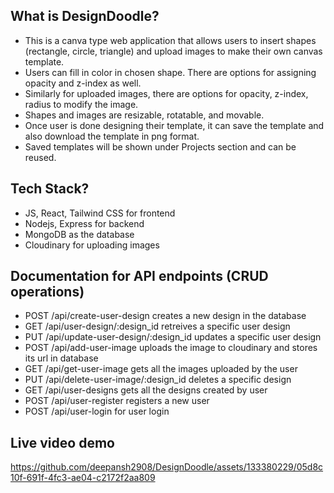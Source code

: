 ## What is DesignDoodle?

* This is a canva type web application that allows users to insert shapes (rectangle, circle, triangle) and upload images to make their own canvas template. 
* Users can fill in color in chosen shape. There are options for assigning opacity and z-index as well. 
* Similarly for uploaded images, there are options for opacity, z-index, radius to modify the image. 
* Shapes and images are resizable, rotatable, and movable.
* Once user is done designing their template, it can save the template and also download the template in png format.
* Saved templates will be shown under Projects section and can be reused.

## Tech Stack?

* JS, React, Tailwind CSS for frontend
* Nodejs, Express for backend
* MongoDB as the database
* Cloudinary for uploading images

## Documentation for API endpoints (CRUD operations)
* POST /api/create-user-design     creates a new design in the database
* GET /api/user-design/:design_id     retreives a specific user design 
* PUT /api/update-user-design/:design_id     updates a specific user design
* POST /api/add-user-image     uploads the image to cloudinary and stores its url in database
* GET /api/get-user-image     gets all the images uploaded by the user
* PUT /api/delete-user-image/:design_id     deletes a specific design
* GET /api/user-designs     gets all the designs created by user
* POST /api/user-register     registers a new user
* POST /api/user-login     for user login

## Live video demo



https://github.com/deepansh2908/DesignDoodle/assets/133380229/05d8c10f-691f-4fc3-ae04-c2172f2aa809



